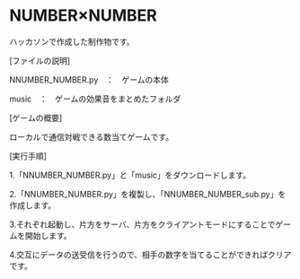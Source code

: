 # NUMBER×NUMBER
ハッカソンで作成した制作物です。

[ファイルの説明]

NNUMBER_NUMBER.py　：　ゲームの本体

music　：　ゲームの効果音をまとめたフォルダ


[ゲームの概要]

ローカルで通信対戦できる数当てゲームです。

[実行手順]

1.「NNUMBER_NUMBER.py」と「music」をダウンロードします。

2.「NNUMBER_NUMBER.py」を複製し、「NNUMBER_NUMBER_sub.py」を作成します。

3.それぞれ起動し、片方をサーバ、片方をクライアントモードにすることでゲームを開始します。

4.交互にデータの送受信を行うので、相手の数字を当てることができればクリアです。


